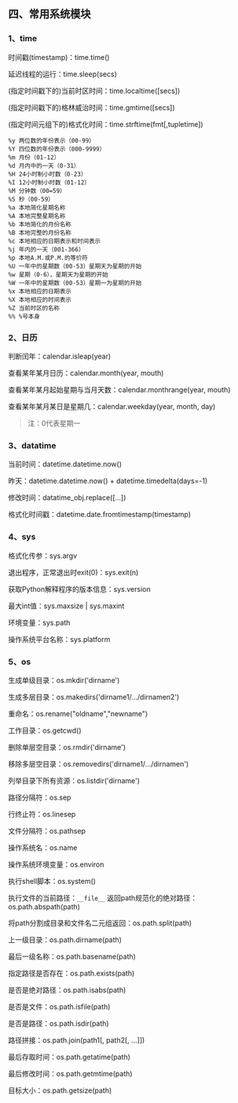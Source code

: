 ## 四、常用系统模块

### 1、time

时间戳(timestamp)：time.time()

延迟线程的运行：time.sleep(secs)

(指定时间戳下的)当前时区时间：time.localtime([secs])

(指定时间戳下的)格林威治时间：time.gmtime([secs])

(指定时间元组下的)格式化时间：time.strftime(fmt[,tupletime])

```shell
%y 两位数的年份表示（00-99）
%Y 四位数的年份表示（000-9999）
%m 月份（01-12）
%d 月内中的一天（0-31）
%H 24小时制小时数（0-23）
%I 12小时制小时数（01-12）
%M 分钟数（00=59）
%S 秒（00-59）
%a 本地简化星期名称
%A 本地完整星期名称
%b 本地简化的月份名称
%B 本地完整的月份名称
%c 本地相应的日期表示和时间表示
%j 年内的一天（001-366）
%p 本地A.M.或P.M.的等价符
%U 一年中的星期数（00-53）星期天为星期的开始
%w 星期（0-6），星期天为星期的开始
%W 一年中的星期数（00-53）星期一为星期的开始
%x 本地相应的日期表示
%X 本地相应的时间表示
%Z 当前时区的名称
%% %号本身
```

### 2、日历

判断闰年：calendar.isleap(year)

查看某年某月日历：calendar.month(year, mouth)

查看某年某月起始星期与当月天数：calendar.monthrange(year, mouth)

查看某年某月某日是星期几：calendar.weekday(year, month, day)

> 注：0代表星期一

### 3、datatime

当前时间：datetime.datetime.now()

昨天：datetime.datetime.now() + datetime.timedelta(days=-1)

修改时间：datatime_obj.replace([...])

格式化时间戳：datetime.date.fromtimestamp(timestamp)

### 4、sys

格式化传参：sys.argv

退出程序，正常退出时exit(0)：sys.exit(n) 

获取Python解释程序的版本信息：sys.version

最大int值：sys.maxsize | sys.maxint

环境变量：sys.path

操作系统平台名称：sys.platform

### 5、os

生成单级目录：os.mkdir('dirname')

生成多层目录：os.makedirs('dirname1/.../dirnamen2')

重命名：os.rename("oldname","newname") 

工作目录：os.getcwd()

删除单层空目录：os.rmdir('dirname')

移除多层空目录：os.removedirs('dirname1/.../dirnamen') 

列举目录下所有资源：os.listdir('dirname')

路径分隔符：os.sep

行终止符：os.linesep

文件分隔符：os.pathsep

操作系统名：os.name

操作系统环境变量：os.environ

执行shell脚本：os.system() 

执行文件的当前路径：`__file__`
返回path规范化的绝对路径：os.path.abspath(path) 


将path分割成目录和文件名二元组返回：os.path.split(path) 

上一级目录：os.path.dirname(path) 

最后一级名称：os.path.basename(path)

指定路径是否存在：os.path.exists(path)

是否是绝对路径：os.path.isabs(path)

是否是文件：os.path.isfile(path)

是否是路径：os.path.isdir(path) 

路径拼接：os.path.join(path1[, path2[, ...]])

最后存取时间：os.path.getatime(path)

最后修改时间：os.path.getmtime(path)

目标大小：os.path.getsize(path)